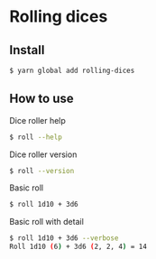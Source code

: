 # Rolling dices

## Install

```sh
$ yarn global add rolling-dices
```

## How to use

Dice roller help
```sh
$ roll --help
```

Dice roller version
```sh
$ roll --version
```

Basic roll
```sh
$ roll 1d10 + 3d6
```

Basic roll with detail
```sh
$ roll 1d10 + 3d6 --verbose
Roll 1d10 (6) + 3d6 (2, 2, 4) = 14
```
